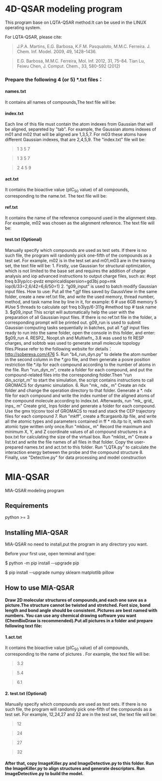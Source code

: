 # 4D-QSAR modeling program

This program base on LQTA-QSAR method.It can be used in the LINUX operating system.

For LQTA-QSAR, please cite:

>J.P.A. Martins, E.G. Barbosa, K.F.M. Pasqualoto, M.M.C. Ferreira. J. Chem. Inf. Model. 2009, 49, 1428–1436.

>E.G. Barbosa, M.M.C. Ferreira, Mol. Inf. 2012, 31, 75–84.
>Tian Lu, Feiwu Chen, J. Comput. Chem., 33, 580-592 (2012)
### Prepare the following 4 (or 5) *.txt files：
#### names.txt
It contains all names of compounds,The text file will be:

#### index.txt
Each line of this file must contain the atom indexes from Gaussian that will be aligned, separeted by "tab". For example, the Gaussian atoms indexes of m01 and m02 that will be aligned are 1,3,5,7. For m03 these atoms have different Gaussian indexes, that are 2,4,5,9. The "index.txt" file will be:

>1 3  5	7
   
>1	3	5	7
   
>2	4	5	9

#### act.txt
It contains the bioactive value (pIC<sub>50</sub> value) of all compounds, corresponding to the name.txt. The text file will be:

#### ref.txt
It contains the name of the reference compound used in the alignment step. For example, m02 was chosen as the alignment reference. The text file will be:

#### test.txt (Optional)
Manually specify which compounds are used as test sets. If there is no such file, the program will randomly pick one-fifth of the compounds as a test set. For example, m02 is in the test set and m01,m03 are in the training set, the text file will be:
1.
Firstly, use Gaussian for structural optimization, which is not limited to the base set and requires the addition of charge analysis and iop advanced instructions to output charge files, such as:
#opt freq b3lyp/cc-pvdz empiricaldispersion=gd3bj pop=mk iop(6/33=2,6/42=6,6/50=1)
2.
“g09_input” is used to batch modify Gaussian input files. How to use: Put all the *.gjf files saved by GaussView in the same folder, create a new ref.txt file, and write the used memory, thread number, method, and task name line by line in it, for example:
6                      # use 6GB memory
5                      #Use 5 threads to calculate
opt freq b3lyp/6-311g  #method
top                    # task name
3.
$g09_input
This script will automatically help the user with the preparation of all Gaussian input files. If there is no ref.txt file in the folder, a corresponding prompt will be printed out. g09_run is used to submit Gaussian computing tasks sequentially in batches, put all *.gjf input files ready to run into the same folder, open the console in this folder, and enter:
$g09_run
4.
RESP2_ Noopt.sh and Multiwfn_ 3.8 was used to fit RESP charges, and sobtob was used to generate small molecule topology files.Please refer to the following website for details：http://sobereva.com/476
5.
Run "b4_run_dyn.py" to delete the atom number in the second column in the *.gro file, and then generate a posre position restriction file *.itp for each compound according to the number of atoms in the file. Run "run_dyn_m", create a folder for each compound, and put the compound-related files into the corresponding folder.Then "run din_script_m" to start the simulation, the script contains instructions to call GROMACS for dynamic simulation.
6.
Run "mk_ ndx_ m" Create an ndx folder and change the operation directory to that folder. Generate a *. ndx file for each compound and write the index number of the aligned atoms of the compound molecule according to index.txt. Afterwards, run "mk_ grid_ inps_ m" Create grid_ Inps folder and generate a folder for each compound. Use the gmx trjconv tool of GROMACS to read and stack the CEP trajectory files for each compound
7.
Run "mkff", create a ffcargasnb.itp file, and write all the atomic types and parameters contained in ff * nb.itp to it, with each atomic type written only once.Run "mkbox_ m" Record the maximum and minimum X, Y, and Z coordinate values of all compound structures in a box.txt for calculating the size of the virtual box. Run "mklist_ m" Create a list.txt and write the file names of all files in that folder. Copy the user-prepared names.txt and act.txt to this folder. Run "LQTA.py" to calculate the interaction energy between the probe and the compound structure
8. 
Finally, use "Detective.py" for data processing and model construction
# MIA-QSAR
MIA-QSAR modeling program
## Requirements
python >= 3
## Installing MIA-QSAR
MIA-QSAR no need to install,put the program in any directory you want.

Before your first use, open terminal and type:

$ python -m pip install --upgrade pip

$ pip install --upgrade numpy sklearn matplotlib pillow

## How to use MIA-QSAR
#### Draw 2D molecular structures of compounds,and each one save as a picture.The structure cannot be twisted and stretched. Font size, bond length and bond angle should be consistent. Pictures are best named with numbers. You can use any chemical drawing software you want (ChemBioDraw is recommended).Put all pictures in a folder and prepare following text file:
#### 1.act.txt

It contains the bioactive value (pIC<sub>50</sub> value) of all compounds, corresponding to the name of pictures . For example, the text file will be:

>3.2

>5.4

>6.1

#### 2. test.txt (Optional)
Manually specify which compounds are used as test sets. If there is no such file, the program will randomly pick one-fifth of the compounds as a test set. For example, 12,24,27 and 32 are in the test set, the text file will be:

>12

>24

>27

>32

#### After that, copy ImageKiller.py and ImageDetective.py to this folder. Run the ImageKiller.py to align structures and generate descriptors. Run ImageDetective.py to build the model.
